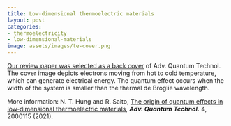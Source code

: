 ```yaml
---
title: Low‐dimensional thermoelectric materials
layout: post
categories:
- thermoelectricity
- low-dimensional-materials
image: assets/images/te-cover.png
---
```


[Our review paper was selected as a back cover](https://onlinelibrary.wiley.com/doi/10.1002/qute.202170013) of Adv. Quantum Technol. The cover image depicts electrons moving from hot to cold temperature, which can generate electrical energy. The quantum effect occurs when the width of the system is smaller than the thermal de Broglie wavelength.

More information: N. T. Hung and R. Saito, [The origin of quantum effects in low‐dimensional thermoelectric materials](https://doi.org/10.1002/qute.202000115), ***Adv. Quantum Technol.*** 4, 2000115 (2021).
